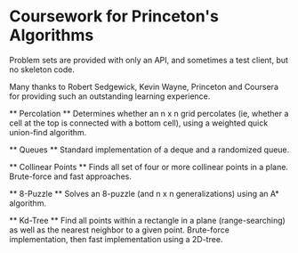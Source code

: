 # Coursework for Princeton's Algorithms

Problem sets are provided with only an API, and sometimes a test client, but no skeleton code.

Many thanks to Robert Sedgewick, Kevin Wayne, Princeton and Coursera for providing such an outstanding learning experience.

** Percolation **
Determines whether an n x n grid percolates (ie, whether a cell at the top is connected with a bottom cell), using a weighted quick union-find algorithm.

** Queues **
Standard implementation of a deque and a randomized queue.

** Collinear Points **
Finds all set of four or more collinear points in a plane. Brute-force and fast approaches.

** 8-Puzzle **
Solves an 8-puzzle (and n x n generalizations) using an A\* algorithm.

** Kd-Tree **
Find all points within a rectangle in a plane (range-searching) as well as the nearest neighbor to a given point. Brute-force implementation, then fast implementation using a 2D-tree.




